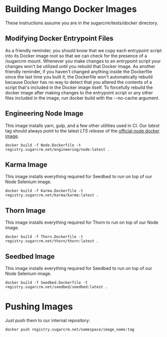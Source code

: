 # Building Mango Docker Images

These instructions assume you are in the sugarcrm/tests/docker directory.

## Modifying Docker Entrypoint Files

As a friendly reminder, you should know that we copy each entrypoint script
into its Docker image root so that we can check for the presence of a /sugarcrm
mount. Whenever you make changes to an entrypoint script your changes won't be
utilized until you rebuild that Docker image. As another friendly reminder, if
you haven't changed anything inside the Dockerfile since the last time you
built it, the Dockerfile won't automatically rebuild because Docker has no way
to detect that you altered the contents of a script that's included in the
Docker image itself. To forcefully rebuild the docker image after making
changes to the entrypoint script or any other files included in the image, run
docker build with the --no-cache argument.

## Engineering Node Image

This image installs yarn, gulp, and a few other utilities used in CI. Our *latest* tag should always point to the latest *LTS release* of the [official node docker image](https://hub.docker.com/_/node/).
```
docker build -f Node.Dockerfile -t registry.sugarcrm.net/engineering/node:latest .
```

## Karma Image

This image installs everything required for Seedbed to run on top of our Node Selenium image.
```
docker build -f Karma.Dockerfile -t registry.sugarcrm.net/karma/karma:latest .
```

## Thorn Image

This image installs everything required for Thorn to run on top of our Node image.
```
docker build -f Thorn.Dockerfile -t registry.sugarcrm.net/thorn/thorn:latest .
```

## Seedbed Image

This image installs everything required for Seedbed to run on top of our Node Selenium image.
```
docker build -f Seedbed.Dockerfile -t registry.sugarcrm.net/seedbed/seedbed:latest .
```

# Pushing Images

Just push them to our internal repository:
```
docker push registry.sugarcrm.net/namespace/image_name:tag
```
